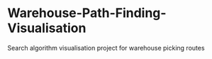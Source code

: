 # Warehouse-Path-Finding-Visualisation
Search algorithm visualisation project for warehouse picking routes

